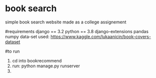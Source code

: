 # book search
simple book search website made as a college assignement

#requirements
django == 3.2
python == 3.8
django-extensions
pandas
numpy
data-set used: https://www.kaggle.com/lukaanicin/book-covers-dataset

#to run
1. cd into bookrecommend
2. run: python manage.py runserver
2. 
